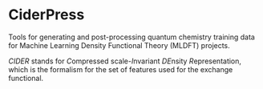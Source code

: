 # CiderPress
Tools for generating and post-processing quantum chemistry training data for Machine Learning Density Functional Theory (MLDFT) projects.

*CIDER* stands for *C*ompressed scale-*I*nvariant *DE*nsity *R*epresentation, which is the formalism for the set of features used for the exchange functional.
